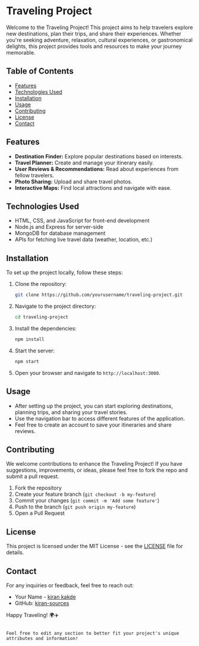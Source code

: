 # Traveling Project

Welcome to the Traveling Project! This project aims to help travelers explore new destinations, plan their trips, and share their experiences. Whether you're seeking adventure, relaxation, cultural experiences, or gastronomical delights, this project provides tools and resources to make your journey memorable.

## Table of Contents

- [Features](#features)
- [Technologies Used](#technologies-used)
- [Installation](#installation)
- [Usage](#usage)
- [Contributing](#contributing)
- [License](#license)
- [Contact](#contact)

## Features

- **Destination Finder:** Explore popular destinations based on interests.
- **Travel Planner:** Create and manage your itinerary easily.
- **User Reviews & Recommendations:** Read about experiences from fellow travelers.
- **Photo Sharing:** Upload and share travel photos.
- **Interactive Maps:** Find local attractions and navigate with ease.

## Technologies Used

- HTML, CSS, and JavaScript for front-end development
- Node.js and Express for server-side
- MongoDB for database management
- APIs for fetching live travel data (weather, location, etc.)

## Installation

To set up the project locally, follow these steps:

1. Clone the repository:
   ```bash
   git clone https://github.com/yourusername/traveling-project.git
   ```
   
2. Navigate to the project directory:
   ```bash
   cd traveling-project
   ```

3. Install the dependencies:
   ```bash
   npm install
   ```

4. Start the server:
   ```bash
   npm start
   ```

5. Open your browser and navigate to `http://localhost:3000`.

## Usage

- After setting up the project, you can start exploring destinations, planning trips, and sharing your travel stories.
- Use the navigation bar to access different features of the application.
- Feel free to create an account to save your itineraries and share reviews.

## Contributing

We welcome contributions to enhance the Traveling Project! If you have suggestions, improvements, or ideas, please feel free to fork the repo and submit a pull request. 

1. Fork the repository
2. Create your feature branch (`git checkout -b my-feature`)
3. Commit your changes (`git commit -m 'Add some feature'`)
4. Push to the branch (`git push origin my-feature`)
5. Open a Pull Request

## License

This project is licensed under the MIT License - see the [LICENSE](LICENSE) file for details.

## Contact

For any inquiries or feedback, feel free to reach out:

- Your Name - [kiran kakde](mailto:kirankakde128@gmail.com)
- GitHub: [kiran-sources](https://github.com/yourusernamekiran-sources)

Happy Traveling! 🌍✈️
```

Feel free to edit any section to better fit your project's unique attributes and information!
